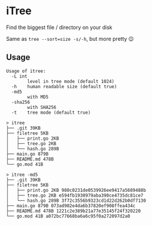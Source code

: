 # iTree

Find the biggest file / directory on your disk

Same as `tree --sort=size -s/-h`, but more pretty 😉

## Usage

```
Usage of itree:
  -L int
    	level in tree mode (default 1024)
  -h	human readable size (default true)
  -md5
    	with MD5
  -sha256
    	with SHA256
  -t	tree mode (default true)
```

```
> itree
├── .git 39KB
├── filetree 5KB
│   ├── print.go 2KB
│   ├── tree.go 2KB
│   └── hash.go 289B
├── main.go 879B
├── README.md 478B
└── go.mod 41B

> itree -md5
├── .git 39KB
├── filetree 5KB
│   ├── print.go 2KB 980c0231de0539926ee9417a5689488b
│   ├── tree.go 2KB e594fb1930979aba390ce4735dc81ce7
│   └── hash.go 289B 3f72c3556b9323cd1d22d262b0df7130
├── main.go 879B 073ad902e4da6b37820ef908ffea434c
├── README.md 478B 1221c2e389b21a77e35145f24f320220
└── go.mod 41B a072bc77668ba6a6c95f0a272097d2a0
```
